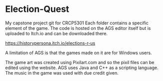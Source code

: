 # Election-Quest
My capstone project git for CRCP5301 
Each folder contains a specific element of the game. 
The code is hosted on the AGS editor itself but is uploaded to Itch.io and can be downloaded there.

https://historypersona.itch.io/elections-r-us

A limitation of AGS is that the games made on it are for Windows users.


The game art was created using Pixilart.com and so the pixil files can be edited using the website. 
AGS uses Java and C++ as a scripting language.
The music in the game was used with due credit given.

